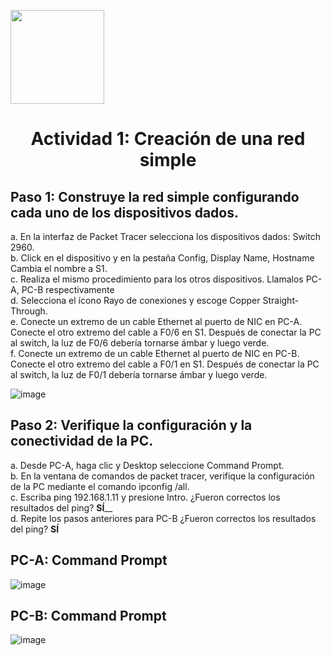 <p align="left">
  <img src="https://semanadelcannabis.cayetano.edu.pe/assets/img/logo-upch.png" width="150">
  <h1 align="center">Actividad 1: Creación de una red simple</h1>
</p>

## Paso 1: Construye la red simple configurando cada uno de los dispositivos dados.
a. En la interfaz de Packet Tracer selecciona los dispositivos dados: Switch 2960.<br>
b. Click en el dispositivo y en la pestaña Config, Display Name, Hostname Cambia el nombre a S1.<br>
c. Realiza el mismo procedimiento para los otros dispositivos. Llamalos PC-A, PC-B respectivamente<br>
d. Selecciona el ícono Rayo de conexiones y escoge Copper Straight-Through.<br>
e. Conecte un extremo de un cable Ethernet al puerto de NIC en PC-A. Conecte el otro extremo del cable a F0/6 en S1. Después de conectar la PC al switch, la luz de F0/6 debería tornarse ámbar y luego verde.<br>
f. Conecte un extremo de un cable Ethernet al puerto de NIC en PC-B. Conecte el otro extremo del cable a F0/1 en S1. Después de conectar la PC al switch, la luz de F0/1 debería tornarse ámbar y luego verde.<br>

![image](https://github.com/EdwinJaraOFC/CDRGrupo5/assets/150296803/bb6b0c33-0db4-4149-afbb-e82ca78e8524)

## Paso 2: Verifique la configuración y la conectividad de la PC.
a. Desde PC-A, haga clic y Desktop seleccione Command Prompt.<br>
b. En la ventana de comandos de packet tracer, verifique la configuración de la PC mediante el comando ipconfig /all.<br>
c. Escriba ping 192.168.1.11 y presione Intro. ¿Fueron correctos los resultados del ping? __________SÍ____________<br>
d. Repite los pasos anteriores para PC-B ¿Fueron correctos los resultados del ping? __________SÍ__________<br>

## PC-A: Command Prompt

![image](https://github.com/EdwinJaraOFC/CDRGrupo5/assets/150296803/a03215fa-77fb-4156-a139-a908e42998b0)

## PC-B: Command Prompt

![image](https://github.com/EdwinJaraOFC/CDRGrupo5/assets/150296803/75730581-42d7-4f7f-a8c2-3ef5f4f5ca2d)
